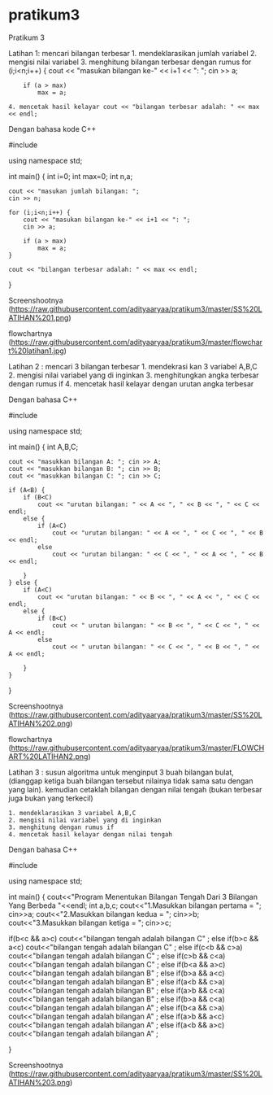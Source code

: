 # pratikum3

Pratikum 3

Latihan  1: mencari bilangan terbesar
	1. mendeklarasikan jumlah variabel
	2. mengisi nilai variabel
	3. menghitung bilangan terbesar dengan rumus 
		for (i;i<n;i++) {
        cout << "masukan bilangan ke-" << i+1 << ": ";
        cin >> a;

        if (a > max)
            max = a;

	4. mencetak hasil kelayar cout << "bilangan terbesar adalah: " << max << endl;

Dengan bahasa kode C++

#include <iostream>

using namespace std;

int main() {
    int i=0;
    int max=0;
    int n,a;

    cout << "masukan jumlah bilangan: ";
    cin >> n;

    for (i;i<n;i++) {
        cout << "masukan bilangan ke-" << i+1 << ": ";
        cin >> a;

        if (a > max)
            max = a;
    }

    cout << "bilangan terbesar adalah: " << max << endl;
}

Screenshootnya
(https://raw.githubusercontent.com/adityaaryaa/pratikum3/master/SS%20LATIHAN%201.png)

flowchartnya
(https://raw.githubusercontent.com/adityaaryaa/pratikum3/master/flowchart%20latihan1.jpg)

Latihan 2 : mencari 3 bilangan terbesar
	1. mendekrasi kan 3 variabel A,B,C
	2. mengisi nilai variabel yang di inginkan
	3. menghitungkan angka terbesar dengan rumus if
	4. mencetak hasil kelayar dengan urutan angka terbesar

Dengan bahasa C++

#include<iostream>

using namespace std;

int main() {
    int A,B,C;

    cout << "masukkan bilangan A: "; cin >> A;
    cout << "masukkan bilangan B: "; cin >> B;
    cout << "masukkan bilangan C: "; cin >> C;

    if (A<B) {
        if (B<C)
            cout << "urutan bilangan: " << A << ", " << B << ", " << C << endl;
        else {
            if (A<C)
                cout << "urutan bilangan: " << A << ", " << C << ", " << B << endl;
            else
                cout << "urutan bilangan: " << C << ", " << A << ", " << B << endl;

        }
    } else {
        if (A<C)
            cout << "urutan bilangan: " << B << ", " << A << ", " << C << endl;
        else {
            if (B<C)
                cout << " urutan bilangan: " << B << ", " << C << ", " << A << endl;
            else
                cout << " urutan bilangan: " << C << ", " << B << ", " << A << endl;

        }
    }
}

Screenshootnya
(https://raw.githubusercontent.com/adityaaryaa/pratikum3/master/SS%20LATIHAN%202.png)

flowchartnya
(https://raw.githubusercontent.com/adityaaryaa/pratikum3/master/FLOWCHART%20LATIHAN2.png)

Latihan 3 : susun algoritma untuk menginput 3 buah bilangan bulat, (dianggap ketiga buah bilangan tersebut nilainya tidak sama satu dengan yang lain). kemudian cetaklah bilangan dengan nilai tengah (bukan terbesar juga bukan yang terkecil)
 
	1. mendeklarasikan 3 variabel A,B,C
	2. mengisi nilai variabel yang di inginkan
	3. menghitung dengan rumus if
	4. mencetak hasil kelayar dengan nilai tengah

Dengan bahasa C++

 #include<iostream>

using namespace std;

int main() {
  cout<<"Program Menentukan Bilangan Tengah Dari 3 Bilangan Yang Berbeda "<<endl;
  int a,b,c;
  cout<<"1.Masukkan bilangan pertama = ";
  cin>>a;
  cout<<"2.Masukkan bilangan kedua   = ";
  cin>>b;
  cout<<"3.Masukkan bilangan ketiga  = ";
  cin>>c;

  if(b<c && a>c)
  cout<<"bilangan tengah adalah bilangan C"     ;
  else if(b>c && a<c)
  cout<<"bilangan tengah adalah bilangan C"     ;
  else if(c<b && c>a)
  cout<<"bilangan tengah adalah bilangan C"     ;
  else if(c>b && c<a)
  cout<<"bilangan tengah adalah bilangan C"     ;
  else if(b<a && a>c)
  cout<<"bilangan tengah adalah bilangan B"     ;
  else if(b>a && a<c)
  cout<<"bilangan tengah adalah bilangan B"     ;
  else if(a<b && c>a)
  cout<<"bilangan tengah adalah bilangan B"     ;
  else if(a>b && c<a)
  cout<<"bilangan tengah adalah bilangan B"     ;
  else if(b>a && c<a)
  cout<<"bilangan tengah adalah bilangan A"     ;
  else if(b<a && c>a)
  cout<<"bilangan tengah adalah bilangan A"     ;
  else if(a>b && a<c)
  cout<<"bilangan tengah adalah bilangan A"     ;
  else if(a<b && a>c)
  cout<<"bilangan tengah adalah bilangan A"     ;

 }

Screenshootnya
(https://raw.githubusercontent.com/adityaaryaa/pratikum3/master/SS%20LATIHAN%203.png)
